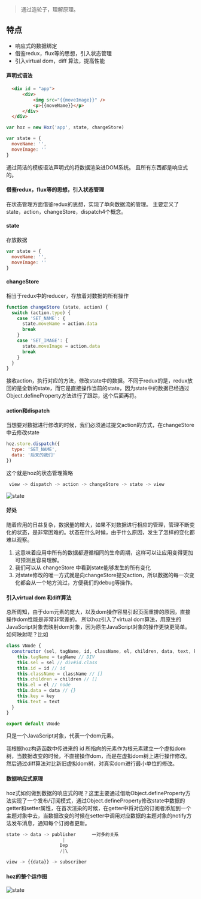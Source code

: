> 通过造轮子，理解原理。

## 特点
- 响应式的数据绑定
- 借鉴redux，flux等的思想，引入状态管理
- 引入virtual dom，diff 算法，提高性能

#### 声明式语法
```html
  <div id = "app">
      <div>
          <img src="{{moveImage}}" />
          <p>{{moveName}}</p>
      </div>
  </div>
```
```js
var hoz = new Hoz('app', state, changeStore)

var state = {
  moveName: '',
  moveImage: ''
}
```
通过简洁的模板语法声明式的将数据渲染进DOM系统。
且所有东西都是响应式的。

#### 借鉴redux，flux等的思想，引入状态管理
在状态管理方面借鉴redux的思想，实现了单向数据流的管理。
主要定义了state，action，changeStore，dispatch4个概念。
#### state
存放数据
```js
var state = {
  moveName: '',
  moveImage: ''
}
```
#### changeStore
相当于redux中的reducer，存放着对数据的所有操作
```js
function changeStore (state, action) {
  switch (action.type) {
    case 'SET_NAME': {
      state.moveName = action.data
      break
    }
    case 'SET_IMAGE': {
      state.moveImage = action.data
      break
    }
  }
}
```
接收action，执行对应的方法，修改state中的数据。不同于redux的是，redux放回的是全新的state，而它是直接操作当前的state，因为state中的数据已经通过Object.defineProperty方法进行了跟踪，这个后面再将。
#### action和dispatch
当想要对数据进行修改的时候，我们必须通过提交action的方式，在changeStore中去修改state
```js
hoz.store.dispatch({
  type: 'SET_NAME',
  data: '后来的我们'
})
```

这个就是hoz的状态管理策略
```js
 view -> dispatch -> action -> changeStore -> state -> view
```
![state](https://github.com/HolyZheng/Hoz/blob/master/images/state.png)

#### 好处
随着应用的日益复杂，数据量的增大，如果不对数据进行相应的管理，管理不断变化的状态，是非常困难的。状态在什么时候，由于什么原因，发生了怎样的变化都难以观察。
1. 这意味着应用中所有的数据都遵循相同的生命周期，这样可以让应用变得更加可预测且容易理解。
2. 我们可以从 changeStore 中看到state能够发生的所有变化
3. 对state修改的唯一方式就是向changeStore提交action，所以数据的每一次变化都会从一个地方流过，方便我们的debug等操作。

#### 引入virtual dom 和diff算法
总所周知，由于dom元素的庞大，以及dom操作容易引起页面重排的原因，直接操作dom性能是非常非常差的。
所以hoz引入了virtual dom算法，用原生的JavaScript对象去映射dom对象，因为原生JavaScript对象的操作更快更简单。
如何映射呢？比如
```js
class VNode {
  constructor (sel, tagName, id, className, el, children, data, text, key) {
    this.tagName = tagName // DIV
    this.sel = sel // div#id.class
    this.id = id // id
    this.className = className // []
    this.children = children // []
    this.el = el // node
    this.data = data // {}
    this.key = key
    this.text = text
  }
}

export default VNode
```
只是一个JavaScript对象，代表一个dom元素。

我根据hoz构造函数中传进来的 id 所指向的元素作为根元素建立一个虚拟dom树，当数据改变的时候，不直接操作dom，而是在虚拟dom树上进行操作修改。然后通过diff算法对比新旧虚拟dom树，对真实dom进行最小单位的修改。

#### 数据响应式原理
hoz式如何做到数据的响应式的呢？这里主要通过借助Object.defineProperty方法实现了一个发布/订阅模式，通过Object.defineProperty修改state中数据的getter和setter属性，在首次渲染的时候，在getter中将对应的订阅者添加到一个主题对象中去，当数据改变的时候在setter中调用对应数据的主题对象的notify方法发布消息，通知每个订阅者更新。
```js
state -> data -> publisher      一对多的关系
                     |
                    Dep
                    /|\

view -> {{data}} -> subscriber
```
#### hoz的整个运作图
![state](https://github.com/HolyZheng/Hoz/blob/master/images/hoz.png)
